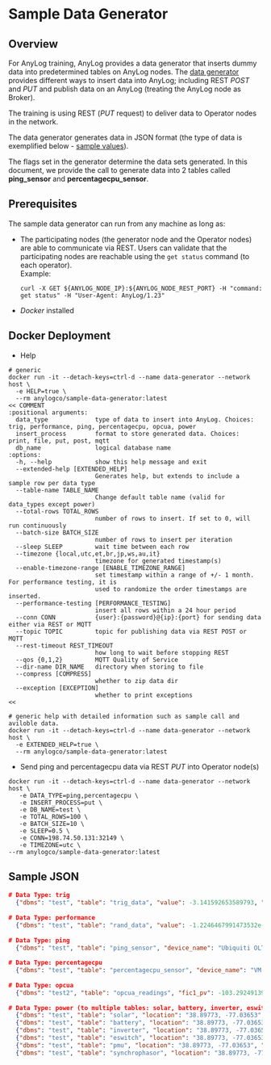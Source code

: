 # Sample Data Generator

## Overview
For AnyLog training, AnyLog provides a data generator that inserts dummy data into predetermined tables on AnyLog nodes.
The [data generator](https://github.com/AnyLog-co/Sample-Data-Generator) provides different ways to insert data into AnyLog; 
including REST _POST_ and _PUT_ and publish data on an AnyLog (treating the AnyLog node as Broker). 

The training is using REST (_PUT_ request) to deliver data to Operator nodes in the network.

The data generator generates data in JSON format (the type of data is exemplified below - [sample values](#sample-json)).
 
The flags set in the generator determine the data sets generated. 
In this document, we provide the call to generate data into 2 tables called **ping_sensor** and **percentagecpu_sensor**.

  
## Prerequisites
The sample data generator can run from any machine as long as:
* The participating nodes (the generator node and the Operator nodes) are able to communicate via REST.
    Users can validate that the participating nodes are reachable using the ```get status``` command (to each operator).  
    Example:
    ```shell
    curl -X GET ${ANYLOG_NODE_IP}:${ANYLOG_NODE_REST_PORT} -H "command: get status" -H "User-Agent: AnyLog/1.23"
    ```
* _Docker_ installed
 

## Docker Deployment 
* Help 
```shell
# generic
docker run -it --detach-keys=ctrl-d --name data-generator --network host \
  -e HELP=true \
  --rm anylogco/sample-data-generator:latest
<< COMMENT
:positional arguments:
  data_type             type of data to insert into AnyLog. Choices: trig, performance, ping, percentagecpu, opcua, power
  insert_process        format to store generated data. Choices: print, file, put, post, mqtt
  db_name               logical database name
:options:
  -h, --help            show this help message and exit
  --extended-help [EXTENDED_HELP]
                        Generates help, but extends to include a sample row per data type
  --table-name TABLE_NAME
                        Change default table name (valid for data_types except power)
  --total-rows TOTAL_ROWS
                        number of rows to insert. If set to 0, will run continuously
  --batch-size BATCH_SIZE
                        number of rows to insert per iteration
  --sleep SLEEP         wait time between each row
  --timezone {local,utc,et,br,jp,ws,au,it}
                        timezone for generated timestamp(s)
  --enable-timezone-range [ENABLE_TIMEZONE_RANGE]
                        set timestamp within a range of +/- 1 month. For performance testing, it is 
                        used to randomize the order timestamps are inserted.
  --performance-testing [PERFORMANCE_TESTING]
                        insert all rows within a 24 hour period
  --conn CONN           {user}:{password}@{ip}:{port} for sending data either via REST or MQTT
  --topic TOPIC         topic for publishing data via REST POST or MQTT
  --rest-timeout REST_TIMEOUT
                        how long to wait before stopping REST
  --qos {0,1,2}         MQTT Quality of Service
  --dir-name DIR_NAME   directory when storing to file
  --compress [COMPRESS]
                        whether to zip data dir
  --exception [EXCEPTION]
                        whether to print exceptions
<<  
     
# generic help with detailed information such as sample call and aviloble data. 
docker run -it --detach-keys=ctrl-d --name data-generator --network host \
  -e EXTENDED_HELP=true \
  --rm anylogco/sample-data-generator:latest
```

* Send ping and percentagecpu data via REST _PUT_ into Operator node(s)
```shell
docker run -it --detach-keys=ctrl-d --name data-generator --network host \
   -e DATA_TYPE=ping,percentagecpu \
   -e INSERT_PROCESS=put \
   -e DB_NAME=test \
   -e TOTAL_ROWS=100 \
   -e BATCH_SIZE=10 \
   -e SLEEP=0.5 \
   -e CONN=198.74.50.131:32149 \
   -e TIMEZONE=utc \
--rm anylogco/sample-data-generator:latest
```

## Sample JSON
```json
# Data Type: trig
  {"dbms": "test", "table": "trig_data", "value": -3.141592653589793, "sin": -1.2246467991473532e-16, "cos": -1.0, "tan": 1.2246467991473532e-16, "timestamp": "2022-08-27T15:50:12.001399Z"}
        
# Data Type: performance
  {"dbms": "test", "table": "rand_data", "value": -1.2246467991473532e-16, "timestamp": "2022-08-27T15:50:12.163818Z"}
        
# Data Type: ping
  {"dbms": "test", "table": "ping_sensor", "device_name": "Ubiquiti OLT", "parentelement": "d515dccb-58be-11ea-b46d-d4856454f4ba", "webid": "F1AbEfLbwwL8F6EiShvDV-QH70Ay9wV1b5Y6hG0bdSFZFT0ugxACfpGU7d1ojPpadLPwI4gWE9NUEFTUy1MSVRTTFxMSVRTQU5MRUFORFJPXDc3NyBEQVZJU1xQT1AgUk9PTVxVQklRVUlUSSBPTFR8UElORw", "value": 44.74, "timestamp": "2022-08-27T15:50:12.059726Z"}
        
# Data Type: percentagecpu
  {"dbms": "test", "table": "percentagecpu_sensor", "device_name": "VM Lit SL NMS", "parentelement": "1ab3b14e-93b1-11e9-b465-d4856454f4ba", "webid": "F1AbEfLbwwL8F6EiShvDV-QH70ATrGzGrGT6RG0ZdSFZFT0ugQW05a2rwdFojNpadLPwI4gWE9NUEFTUy1MSVRTTFxMSVRTQU5MRUFORFJPXDc3NyBEQVZJU1xQT1AgUk9PTVxGLk8gTU9OSVRPUklORyBTRVJWRVJcVk0gTElUIFNMIE5NU3xQSU5H", "value": 9.59, "timestamp": "2022-08-27T15:50:12.116925Z"}
        
# Data Type: opcua
  {"dbms": "test2", "table": "opcua_readings", "fic1_pv": -103.29249139515318, "fic1_mv": -227.862187363, "fic1_sv": -48.493873977761645, "lic1_pv": 165.18648883311027, "lic1_mv": -84.59834643031611, "lic1_sv": 174.86936425992465, "fic2_pv": -37.52888216655371, "fic2_mv": 38.63696693385969, "fic2_sv": -182.07962937349504, "lic2_pv": 142.90402691921074, "lic2_mv": -35.64751556177472, "lic2_sv": -62.69296482664739, "fic3_pv": -147.060548270305, "fic3_mv": -57.93928389193016, "fic3_sv": 418.2631932904929, "lic3_pv": 176.7756420678825, "lic3_mv": -61.49695028678772, "lic3_sv": 220.60063882032966, "fic4_pv": -44.66240442407483, "fic4_mv": 11.529102739194443, "fic4_sv": 124.97175098185224, "lic4_pv": 9.507763915723592, "lic4_mv": 30.483647656168543, "lic4_sv": -213.4404433100362, "fic5_pv": -460.10226426203155, "fic5_mv": -72.96099747863087, "fic5_sv": -53.62672940378895, "lic5_pv": -89.93465024402398, "lic5_mv": -20.523831049180885, "lic5_sv": -125.29010564894106, "timestamp": "2022-09-24T14:30:10.575429Z"}
        
# Data Type: power (to multiple tables: solar, battery, inverter, eswitch, pmu, synchrophasor)
  {"dbms": "test", "table": "solar", "location": "38.89773, -77.03653", "value": 8.43453536493608, "timestamp": "2022-08-27T15:50:12.205323Z"}
  {"dbms": "test", "table": "battery", "location": "38.89773, -77.03653", "value": 9.532695799656166, "timestamp": "2022-08-27T15:50:12.205323Z"}
  {"dbms": "test", "table": "inverter", "location": "38.89773, -77.03653", "value": 20.03601934228979, "timestamp": "2022-08-27T15:50:12.205323Z"}
  {"dbms": "test", "table": "eswitch", "location": "38.89773, -77.03653", "value": 9.530111494215165, "timestamp": "2022-08-27T15:50:12.205323Z"}
  {"dbms": "test", "table": "pmu", "location": "38.89773, -77.03653", "value": 30.51712172789563, "timestamp": "2022-08-27T15:50:12.205323Z"}
  {"dbms": "test", "table": "synchrophasor", "location": "38.89773, -77.03653", "phasor": "bXlvzdYc", "frequency": 1216.6996978149687, "dfreq": 2326.468559576384, "analog": 4.591088473171304, "timestamp": "2022-08-27T15:50:12.205323Z"}
```
